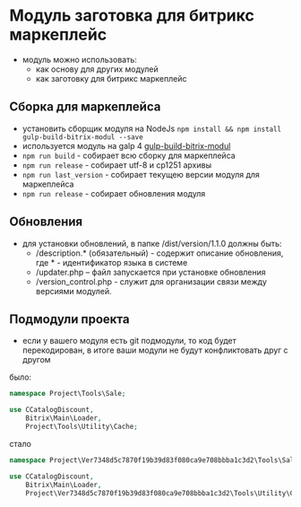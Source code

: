 # Модуль заготовка для битрикс маркеплейс

- модуль можно использовать:
    - как основу для других модулей
    - как заготовку для битрикс маркеплейс

## Сборка для маркеплейса
- установить сборщик модуля на NodeJs `npm install && npm install gulp-build-bitrix-modul --save`
- используется модуль на galp 4 [gulp-build-bitrix-modul](https://www.npmjs.com/package/gulp-build-bitrix-modul)
- `npm run build` - собирает всю сборку для маркеплейса
- `npm run release` - собирает utf-8 и cp1251 архивы
- `npm run last_version` - собирает текущею версии модуля для маркеплейса
- `npm run release` - собирает обновления модуля

## Обновления
- для установки обновлений, в папке /dist/version/1.1.0 должны быть:
    - /description.* (обязательный) - содержит описание обновления, где * - идентификатор языка в системе
    - /updater.php – файл запускается при установке обновления
    - /version_control.php - служит для организации связи между версиями модулей.

## Подмодули проекта
- если у вашего модуля есть git подмодули, то код будет перекодирован, в итоге ваши модули не будут конфликтовать друг с другом

было:
```php
namespace Project\Tools\Sale;

use CCatalogDiscount,
    Bitrix\Main\Loader,
    Project\Tools\Utility\Cache;
```
стало
```php
namespace Project\Ver7348d5c7870f19b39d83f080ca9e708bbba1c3d2\Tools\Sale;

use CCatalogDiscount,
    Bitrix\Main\Loader,
    Project\Ver7348d5c7870f19b39d83f080ca9e708bbba1c3d2\Tools\Utility\Cache;
```
